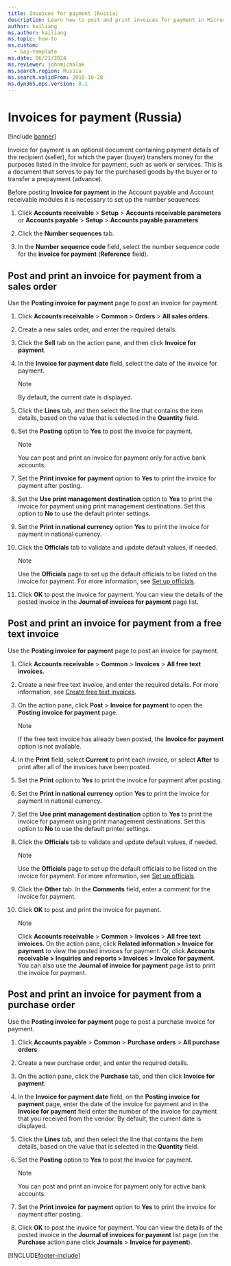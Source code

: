 ```yaml
---
title: Invoices for payment (Russia)
description: Learn how to post and print invoices for payment in Microsoft Dynamics 365 Finance in Russia, including an outline on psting and printing invoices for payments.
author: kailiang
ms.author: kailiang
ms.topic: how-to
ms.custom: 
  - bap-template
ms.date: 06/21/2024
ms.reviewer: johnmichalak
ms.search.region: Russia
ms.search.validFrom: 2018-10-28
ms.dyn365.ops.version: 8.1
---
```


# Invoices for payment (Russia)
[!include [banner](../../includes/banner.md)]

Invoice for payment is an optional document containing payment details of the recipient (seller), for which the payer (buyer) transfers money for the purposes listed in the invoice for payment, such as work or services. This is a document that serves to pay for the purchased goods by the buyer or to transfer a prepayment (advance). 

Before posting **Invoice for payment** in the Account payable and Account receivable modules it is necessary to set up the number sequences:
1.  Click **Accounts receivable** \> **Setup** \> **Accounts receivable parameters** or **Accounts payable** \> **Setup** \> **Accounts payable parameters**

2.  Click the **Number sequences** tab.

3.  In the **Number sequence code** field, select the number sequence code for the **invoice for payment** (**Reference** field).

## Post and print an invoice for payment from a sales order 

Use the **Posting invoice for payment** page to post an invoice for payment.

1.  Click **Accounts receivable** \> **Common** \> **Orders** \> **All sales orders**.

2.  Create a new sales order, and enter the required details.

3.  Click the **Sell** tab on the action pane, and then click **Invoice for payment**.

4.  In the **Invoice for payment date** field, select the date of the invoice for payment.
    
    > [!NOTE]
    > By default, the current date is displayed.

6.  Click the **Lines** tab, and then select the line that contains the item details, based on the value that is selected in the **Quantity** field.

7.  Set the **Posting** option to **Yes** to post the invoice for payment.
    
    > [!NOTE]
    > You can post and print an invoice for payment only for active bank accounts.

8.  Set the **Print invoice for payment** option to **Yes** to print the invoice for payment after posting.
8. Set the **Use print management destination** option to **Yes** to print the invoice for payment using print management destinations. Set this option to **No** to use the default printer settings.
9. Set the **Print in national currency** option **Yes** to print the invoice for payment in national currency.

10. Click the **Officials** tab to validate and update default values, if needed.

    > [!NOTE]
    > Use the **Officials** page to set up the default officials to be listed on the invoice for payment. For more information, see [Set up officials](rus-officials.md).

11.  Click **OK** to post the invoice for payment. You can view the details of the posted invoice in the **Journal of invoices for payment** page list.

## Post and print an invoice for payment from a free text invoice 

Use the **Posting invoice for payment** page to post an invoice for payment.

1.  Click **Accounts receivable** \> **Common** \> **Invoices** \> **All free text invoices**.

2.  Create a new free text invoice, and enter the required details. For more information, see [Create free text invoices](../../accounts-receivable/create-free-text-invoice-new.md).

3.  On the action pane, click **Post** \> **Invoice for payment** to open the **Posting invoice for payment** page.
    
    > [!NOTE]
    > If the free text invoice has already been posted, the **Invoice for payment** option is not available.
    
4.  In the **Print** field, select **Current** to print each invoice, or select **After** to print after all of the invoices have been posted.

5. Set the **Print** option to **Yes** to print the invoice for payment after posting.

6. Set the **Print in national currency** option **Yes** to print the invoice for payment in national currency.

7. Set the **Use print management destination** option to **Yes** to print the invoice for payment using print management destinations. Set this option to **No** to use the default printer settings.
 
8. Click the **Officials** tab to validate and update default values, if needed.

    > [!NOTE]
    > Use the **Officials** page to set up the default officials to be listed on the invoice for payment. For more information, see [Set up officials](rus-officials.md).

9. Click the **Other** tab. In the **Comments** field, enter a comment for the invoice for payment.

10. Click **OK** to post and print the invoice for payment.
    

    > [!NOTE]
    > Click **Accounts receivable** > **Common** > **Invoices** > **All free text invoices**. On the action pane, click **Related information > Invoice for payment** to view the posted invoices for payment. Or, click **Accounts receivable > Inquiries and reports > Invoices > Invoice for payment**.
    > You can also use the **Journal of invoice for payment** page list to print the invoice for payment.

## Post and print an invoice for payment from a purchase order 

Use the **Posting invoice for payment** page to post a purchase invoice for payment.

1.  Click **Accounts payable** \> **Common** \> **Purchase orders** \> **All purchase orders**.

2.  Create a new purchase order, and enter the required details.

3.  On the action pane, click the **Purchase** tab, and then click **Invoice for payment**.

4.   In the **Invoice for payment date** field, on the **Posting invoice for payment** page, enter the date of the invoice for payment and in the **Invoice for payment** field enter the number of the invoice for payment that you received from the vendor. By default, the current date is displayed.

5.  Click the **Lines** tab, and then select the line that contains the item details, based on the value that is selected in the **Quantity** field.

6.  Set the **Posting** option to **Yes** to post the invoice for payment.
    
    > [!NOTE]
    > You can post and print an invoice for payment only for active bank accounts.

8.  Set the **Print invoice for payment** option to **Yes** to print the invoice for payment after posting.

9.  Click **OK** to post the invoice for payment. You can view the details of the posted invoice in the **Journal of invoices for payment** list page (on the **Purchase** action pane click **Journals** \> **Invoice for payment**).


[!INCLUDE[footer-include](../../../includes/footer-banner.md)]
